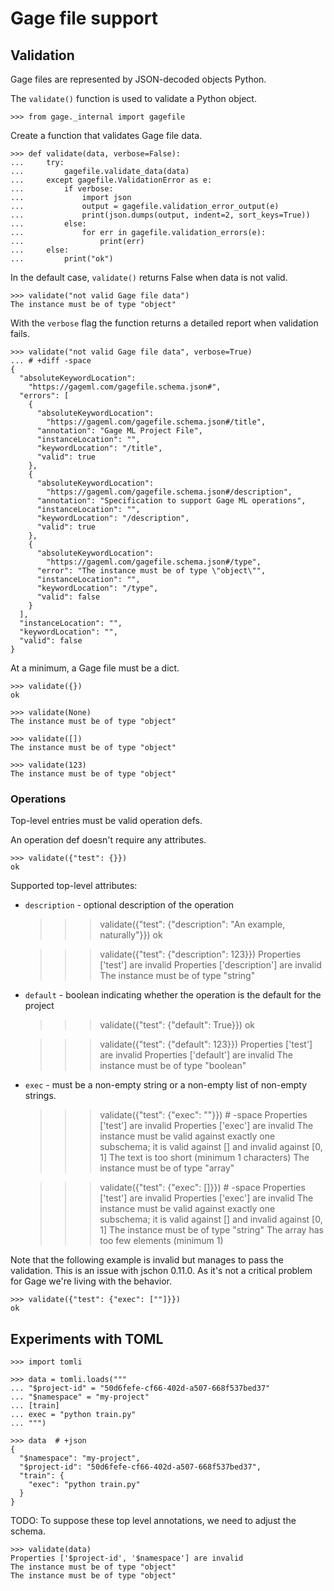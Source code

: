 # Gage file support

## Validation

Gage files are represented by JSON-decoded objects Python.

The `validate()` function is used to validate a Python object.

    >>> from gage._internal import gagefile

Create a function that validates Gage file data.

    >>> def validate(data, verbose=False):
    ...     try:
    ...         gagefile.validate_data(data)
    ...     except gagefile.ValidationError as e:
    ...         if verbose:
    ...             import json
    ...             output = gagefile.validation_error_output(e)
    ...             print(json.dumps(output, indent=2, sort_keys=True))
    ...         else:
    ...             for err in gagefile.validation_errors(e):
    ...                 print(err)
    ...     else:
    ...         print("ok")

In the default case, `validate()` returns False when data is not valid.

    >>> validate("not valid Gage file data")
    The instance must be of type "object"

With the `verbose` flag the function returns a detailed report when
validation fails.

    >>> validate("not valid Gage file data", verbose=True)
    ... # +diff -space
    {
      "absoluteKeywordLocation":
        "https://gageml.com/gagefile.schema.json#",
      "errors": [
        {
          "absoluteKeywordLocation":
            "https://gageml.com/gagefile.schema.json#/title",
          "annotation": "Gage ML Project File",
          "instanceLocation": "",
          "keywordLocation": "/title",
          "valid": true
        },
        {
          "absoluteKeywordLocation":
            "https://gageml.com/gagefile.schema.json#/description",
          "annotation": "Specification to support Gage ML operations",
          "instanceLocation": "",
          "keywordLocation": "/description",
          "valid": true
        },
        {
          "absoluteKeywordLocation":
            "https://gageml.com/gagefile.schema.json#/type",
          "error": "The instance must be of type \"object\"",
          "instanceLocation": "",
          "keywordLocation": "/type",
          "valid": false
        }
      ],
      "instanceLocation": "",
      "keywordLocation": "",
      "valid": false
    }

At a minimum, a Gage file must be a dict.

    >>> validate({})
    ok

    >>> validate(None)
    The instance must be of type "object"

    >>> validate([])
    The instance must be of type "object"

    >>> validate(123)
    The instance must be of type "object"

### Operations

Top-level entries must be valid operation defs.

An operation def doesn't require any attributes.

    >>> validate({"test": {}})
    ok

Supported top-level attributes:

- `description` - optional description of the operation

    >>> validate({"test": {"description": "An example, naturally"}})
    ok

    >>> validate({"test": {"description": 123}})
    Properties ['test'] are invalid
    Properties ['description'] are invalid
    The instance must be of type "string"

- `default` - boolean indicating whether the operation is the default
  for the project

    >>> validate({"test": {"default": True}})
    ok

    >>> validate({"test": {"default": 123}})
    Properties ['test'] are invalid
    Properties ['default'] are invalid
    The instance must be of type "boolean"

- `exec` - must be a non-empty string or a non-empty list of non-empty
  strings.

    >>> validate({"test": {"exec": ""}})  # -space
    Properties ['test'] are invalid
    Properties ['exec'] are invalid
    The instance must be valid against exactly one subschema;
      it is valid against [] and invalid against [0, 1]
    The text is too short (minimum 1 characters)
    The instance must be of type "array"

    >>> validate({"test": {"exec": []}})  # -space
    Properties ['test'] are invalid
    Properties ['exec'] are invalid
    The instance must be valid against exactly one subschema;
      it is valid against [] and invalid against [0, 1]
    The instance must be of type "string"
    The array has too few elements (minimum 1)

Note that the following example is invalid but manages to pass the
validation. This is an issue with jschon 0.11.0. As it's not a critical
problem for Gage we're living with the behavior.

    >>> validate({"test": {"exec": [""]}})
    ok

## Experiments with TOML

    >>> import tomli

    >>> data = tomli.loads("""
    ... "$project-id" = "50d6fefe-cf66-402d-a507-668f537bed37"
    ... "$namespace" = "my-project"
    ... [train]
    ... exec = "python train.py"
    ... """)

    >>> data  # +json
    {
      "$namespace": "my-project",
      "$project-id": "50d6fefe-cf66-402d-a507-668f537bed37",
      "train": {
        "exec": "python train.py"
      }
    }

TODO: To suppose these top level annotations, we need to adjust the
schema.

    >>> validate(data)
    Properties ['$project-id', '$namespace'] are invalid
    The instance must be of type "object"
    The instance must be of type "object"
